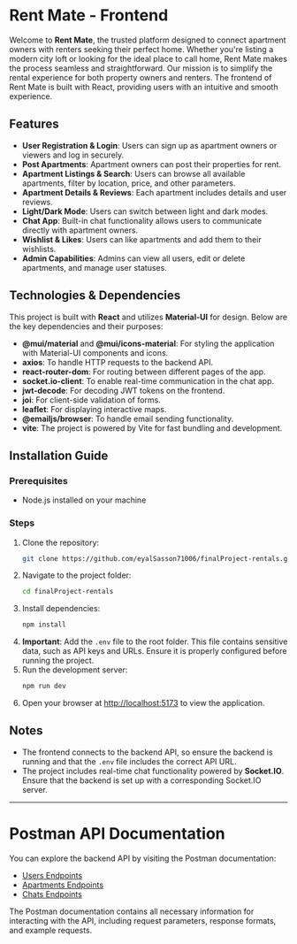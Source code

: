 # Rent Mate - Frontend

Welcome to **Rent Mate**, the trusted platform designed to connect apartment owners with renters seeking their perfect home. Whether you're listing a modern city loft or looking for the ideal place to call home, Rent Mate makes the process seamless and straightforward. Our mission is to simplify the rental experience for both property owners and renters. The frontend of Rent Mate is built with React, providing users with an intuitive and smooth experience.

## Features

- **User Registration & Login**: Users can sign up as apartment owners or viewers and log in securely.
- **Post Apartments**: Apartment owners can post their properties for rent.
- **Apartment Listings & Search**: Users can browse all available apartments, filter by location, price, and other parameters.
- **Apartment Details & Reviews**: Each apartment includes details and user reviews.
- **Light/Dark Mode**: Users can switch between light and dark modes.
- **Chat App**: Built-in chat functionality allows users to communicate directly with apartment owners.
- **Wishlist & Likes**: Users can like apartments and add them to their wishlists.
- **Admin Capabilities**: Admins can view all users, edit or delete apartments, and manage user statuses.

## Technologies & Dependencies

This project is built with **React** and utilizes **Material-UI** for design. Below are the key dependencies and their purposes:

- **@mui/material** and **@mui/icons-material**: For styling the application with Material-UI components and icons.
- **axios**: To handle HTTP requests to the backend API.
- **react-router-dom**: For routing between different pages of the app.
- **socket.io-client**: To enable real-time communication in the chat app.
- **jwt-decode**: For decoding JWT tokens on the frontend.
- **joi**: For client-side validation of forms.
- **leaflet**: For displaying interactive maps.
- **@emailjs/browser**: To handle email sending functionality.
- **vite**: The project is powered by Vite for fast bundling and development.

## Installation Guide

### Prerequisites
- Node.js installed on your machine

### Steps
1. Clone the repository:
    ```bash
    git clone https://github.com/eyalSasson71006/finalProject-rentals.git
    ```
2. Navigate to the project folder:
    ```bash
    cd finalProject-rentals
    ```
3. Install dependencies:
    ```bash
    npm install
    ```
4. **Important**: Add the `.env` file to the root folder. This file contains sensitive data, such as API keys and URLs. Ensure it is properly configured before running the project.
5. Run the development server:
    ```bash
    npm run dev
    ```
6. Open your browser at [http://localhost:5173](http://localhost:5173) to view the application.

## Notes

- The frontend connects to the backend API, so ensure the backend is running and that the `.env` file includes the correct API URL.
- The project includes real-time chat functionality powered by **Socket.IO**. Ensure that the backend is set up with a corresponding Socket.IO server.

---

# Postman API Documentation

You can explore the backend API by visiting the Postman documentation:
- [Users Endpoints](https://documenter.getpostman.com/view/37787079/2sAXxWZooV)
- [Apartments Endpoints](https://documenter.getpostman.com/view/37787079/2sAXxWZojE)
- [Chats Endpoints](https://documenter.getpostman.com/view/37787079/2sAXxWZooW)

The Postman documentation contains all necessary information for interacting with the API, including request parameters, response formats, and example requests.
